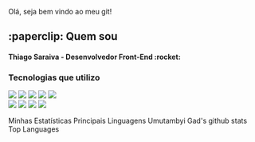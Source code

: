 Olá, seja bem vindo ao meu git!<br>

<h2>:paperclip: Quem sou</h2>

<h4>Thiago Saraiva - Desenvolvedor Front-End :rocket: <h4>


<h3>Tecnologias que utilizo</h3>
<div>
  <span><img src="https://img.shields.io/badge/HTML5-E34F26?style=for-the-badge&logo=html5&logoColor=white"></span>
  <span><img src="https://img.shields.io/badge/CSS3-1572B6?style=for-the-badge&logo=css3&logoColor=white"></span>
  <span><img src="https://img.shields.io/badge/Sass-CC6699?style=for-the-badge&logo=sass&logoColor=white"></span>
  <span><img src="https://img.shields.io/badge/JavaScript-F7DF1E?style=for-the-badge&logo=javascript&logoColor=black"></span>
  <span><img src="https://img.shields.io/badge/TypeScript-007ACC?style=for-the-badge&logo=typescript&logoColor=white"></span>
</div>
  
<div>
  <span><img src="https://img.shields.io/badge/Tailwind_CSS-38B2AC?style=for-the-badge&logo=tailwind-css&logoColor=white"></span>
  <span><img src="https://img.shields.io/badge/React-20232A?style=for-the-badge&logo=react&logoColor=61DAFB"></span>
  <span><img src="https://img.shields.io/badge/styled--components-DB7093?style=for-the-badge&logo=styled-components&logoColor=white"></span>
  <span><img src="https://img.shields.io/badge/Material--UI-0081CB?style=for-the-badge&logo=material-ui&logoColor=white"></span>
</div>




Minhas Estatísticas	Principais Linguagens
Umutambyi Gad's github stats	Top Languages

  

